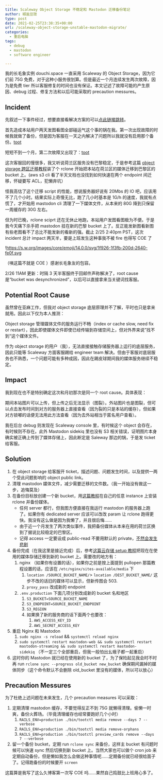 ```yaml
---
title: Scaleway Object Storage 不稳定和 Mastodon 迁移备份笔记
author: 椒盐豆豉
type: post
date: 2021-02-25T23:38:35+00:00
url: /scaleway-object-storage-unstable-mastodon-migrate/
categories:
  - 重启电脑
tags:
  - debug
  - mastodon
  - software engineer

---
```

我的长毛象实例 douchi.space 一直采用 Scaleway 的 Object Storage，因为它们前 75G 免费，对于这种小服务很划算。但是最近一个月连续发生两次故障，因为是免费 tier 所以客服修复的时间也没有保证。本文记述了故障可能的产生原因、debug 过程、修复方法和以后可能采取的 precaution messures。

## Incident

先叙述一下事件经过，想要直接看解决方案的可以[点此链接跳转](#solution)。

首先造成本站用户两天发图看图全部碰运气这个事的锅在我。第一次出现故障的时候我就做了备份，但是因为客服在一天之内解决了问题所以我就没有启用那个备份。[toot](https://douchi.space/web/@mtfront/105652403331715601)

短短不到一个月，第二次故障又出现了：[toot](https://douchi.space/web/@mtfront/105779854532841128)

这次客服回的慢很多，我又听说荷兰区服务没有巴黎稳定，于是参考这篇 [object storage 跨区迁移教程](https://www.scaleway.com/en/docs/how-to-migrate-object-storage-buckets-with-rclone/)装了个 rclone 开始把本站在荷兰区的媒体迁移到巴黎区的 bucket 上。(aws s3 cli 看了半天文档也没找到如何快速在两个 endpoint 间迁移，怀疑要写 ACL，犯懒弃坑）

怪我高估了这个迁移 script 的性能，想说服务器好说有 20Mbs 的 IO 吧，应该用不了几个小时。结果实际上奇慢无比，跑了几小时基本是 1G/h 的速度，我就有点慌了，才开始用 mastodon cli 清理了一下媒体文件，从本来的 80G 降到只保留一周缓存的 30G 左右。

但为时已晚，rclone sciprt 还在无休止地跑，本站用户发图看图极为不便。于是我今天痛下杀手把 mastodon 挂在新的巴黎 bucket 上了。反正能发新图看新图有些老图看不了总比不能发新的看新的强。截止 2/25 2:40pm PST，这次 incident 总计 impact 两天半，要是上班发生这种事我不被 fire 也得写 COE 了

!https://s.w.org/images/core/emoji/14.0.0/svg/1f926-1f3fb-200d-2640-fe0f.svg

（咦这篇不就是 COE ）感谢长毛象友的包容。

2/26 11AM 更新：时隔 3 天半客服终于回邮件声称解决了，root cause 是“bucket was desynchronized”，以后可以直接拿来当关键词找客服。

## Potential Root Cause

虽然曾在亚麻工作，但我对 object storage 底层原理并不了解，平时也只是拿来就用。因此以下仅为本人推测：

Object storage 管理媒体文件的服务运行不畅（index or cache slow, need fix or restart），因此即使媒体文件即使已经传输到存储空间上，但对外界来说”找不到“这个媒体文件。

作为 object storage 的用户（我），无法直接接触存储服务器上运行的底层服务，因此只能等 Scaleway 方面客服踢给 engineer team 解决。但由于客服对底层服务也不熟悉，一个问题可能有多种成因，因此在踢皮球期间我的媒体服务继续不稳定。

## Impact

我到现在也不是特别确定这次和月初那次是同一个 root cause。具体表现：

期间本站图片可以上传，但上传之后无法显示（图裂）。外站图片也是图裂，但可以点击发布时间到对方的服务器上直接查看（因为裂的只是本站的缓存），但如果对方锁嘟的话便无法用此方法查看（因为去外站相当于匿名用户查看）。

我在后台 debug 则发现在 Scaleway console 里，有时候这个 object 会存在，有时候则不存在。此外 Mastodon sidekiq 里也没有 S3 相关错误，证明图片本身确实被正确上传到了媒体存储上，因此断定是 Saleway 那边的锅，于是发 ticket 给客服。

## Solution

1. 在 object storage 给客服开 ticket，描述问题、问题发生时间，以及提供一两个受此问题影响的 object public link。
2. 清理 mastodon 媒体文件，减少需要迁移的文件数。（我一开始没有做这一步，追悔莫及）
3. 在备份目标放创建一个新 bucket，用[这篇教程](https://www.scaleway.com/en/docs/how-to-migrate-object-storage-buckets-with-rclone/)在自己的任意 instance 上安装 rclone 并备份媒体。
    - 任何 server 都行，但我图方便直接在我运行 mastodon 的服务器上跑了。如果你有 dedicated server 应该可以改改 param 让 rclone 跑得更快。我没有这么做是因为我懒了，并且很后悔……
    - 由于近一个月发生了两次类似事件，我把备份媒体从本来在用的荷兰区换到了据说比较稳定的巴黎区。
    - 记得 access 一定要设成 public-read 不要用默认的 private，[不然会发生悲剧](../migrate-object-storage/)
4. 备份完成（在我这里是接近完成）后，参考[这篇云存储 setup 教程](https://pullopen.github.io/%E7%AB%99%E7%82%B9%E7%BB%B4%E6%8A%A4/2020/07/22/Move-mastodon-media-to-Scaleway.html)把现在在使用的媒体存储迁移到新的 bucket 上。需要改的地方有：
    1. nginx （如果你有设置的话），如果你之前是按上面提到 pullopen 那篇教程设置的话，应该在 `/etc/nginx/sites-available/media` 下
        1. `location /SOURCE_BUCKET_NAME/`> `location /DEST_BUCKET_NAME/` 这步不改的话旧的媒体可以显示，但新传图会 503.
        2. `proxy_pass` 改成新的 endpoint
    2. `.env.production` 下面几项分别改成新的 bucket 名和地区
        1. `S3_BUCKET=SOURCE_BUCKET_NAME`
        2. `S3_ENDPOINT=SOURCE_BUCKET_ENDPOINT`
        3. `S3_REGION`
        4. 如果换了新的服务商的话下面两个也要改：
            1. `AWS_ACCESS_KEY_ID`
            2. `AWS_SECRET_ACCESS_KEY`
5. 重启 Nginx 和 Mastodon
    1. `sudo nginx -s reload` && `systemctl reload nginx`
    2. `sudo systemctl restart mastodon-web && sudo systemctl restart mastodon-streaming && sudo systemctl restart mastodon-sidekiq` （不一定三个全部重启，但我一般怕出幺蛾子都一起重启）
6. 这时你的 Mastodon 就已经在使用新的 bucket 了，为了保险起见我会时不时再 run `rclone sync --progress old_bucket new_bucket` 确保期间漏掉的媒体同步（这个命令默认不会删除 old_bucket 里没有的媒体，所以可以放心）

## Precaution Messures

为了杜绝上述问题在未来发生，几个 precaution measures 可以采取：

1. 定期清理 mastodon 缓存，不要觉得反正不到 75G 就懒得清理。偷懒一时爽，备份火葬场。（毕竟清理缓存也经常要跑好几个小时）
    1. `RAILS_ENV=production ./bin/tootctl media remove --days 7 --verbose`
    2. `RAILS_ENV=production ./bin/tootctl media remove-orphans`
    3. `RAILS_ENV=production ./bin/tootctl preview_cards remove --days 7 --verbose`
2. 留一个备份 bucket，定期 run `rclone sync` 来备份，这样主 bucket 有问题时候可以快速 sync 然后切换到新 bucket 上。当然大家也可以做个 cron job 来定期自动备份，但是懒如我怎么会做这种事情呢……定期备份就已经很给面子了。记得跑备份的时候要开 `screen`

这篇算是我写了这么久博客第一次写 COE 吗……果然自己捣鼓比上班用心多了。

